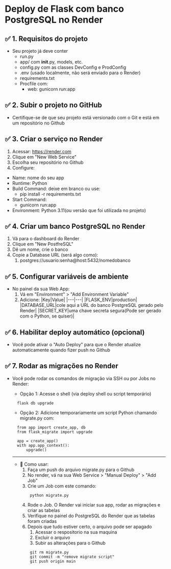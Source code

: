 # Deploy de Flask com banco PostgreSQL no Render

## ✅ 1. Requisitos do projeto

- Seu projeto já deve conter
  - run.py
  - app/ com **init**.py, models, etc.
  - config.py com as classes DevConfig e ProdConfig
  - .env (usado localmente, não será enviado para o Render)
  - requirements.txt
  - Procfile com:
    - web: gunicorn run:app

## ✅ 2. Subir o projeto no GitHub

- Certifique-se de que seu projeto está versionado com o Git e está em um repositório no Github

## ✅ 3. Criar o serviço no Render

1. Acessar: https://render.com
2. Clique em "New Web Service"
3. Escolha seu repositório no Github
4. Configure:

- Name: nome do seu app
- Runtime: Python
- Build Command: deixe em branco ou use:
  - pip install -r requirements.txt
- Start Command:
  - gunicorn run:app
- Environment: Python 3.11(ou versão que foi utilizada no projeto)

## ✅ 4. Criar um banco PostgreSQL no Render

1. Vá para o dashboard do Render
2. Clique em "New PostfreSQL"
3. Dê um nome, crie o banco
4. Copie a Database URL (será algo como):
   1. postgres://usuario:senha@host:5432/nomedobanco

## ✅ 5. Configurar variáveis de ambiente

- No painel da sua Web App:
  1. Vá em "Environment" > "Add Environment Variable"
  2. Adicione:
     |Key|Value|
     |---|---|
     |FLASK_ENV|production|
     |DATABASE_URL|cole aqui a URL do banco PostgreSQL gerado pelo Render|
     |SECRET_KEY|uma chave secreta segura(Pode ser gerado com o Python, se quiser)|

## ✅ 6. Habilitar deploy automático (opcional)

- Você pode ativar o "Auto Deploy" para que o Render atualize automaticamente quando fizer push no Github

## ✅ 7. Rodar as migrações no Render

- Você pode rodar os comandos de migração via SSH ou por Jobs no Render:

  - Opção 1: Acesse o shell (via deploy shell ou script temporário)

  ```
    flask db upgrade
  ```

  - Opção 2: Adicione temporariamente um script Python chamando migrate.py com:

  ```
    from app import create_app, db
    from flask_migrate import upgrade

    app = create_app()
    with app.app_context():
        upgrade()
  ```

  ***

  - 🧪 Como usar:
    1. Faça um push do arquivo migrate.py para o Github
    2. No render, vá na sua Web Service > "Manual Deploy" > "Add Job"
    3. Crie um Job com este comando:
       ```
        python migrate.py
       ```
    4. Rode o Job. O Render vai iniciar sua app, rodar as migrações e criar as tabelas
    5. Verifique no painel do PostgreSQL do Render que as tabelas foram criadas
    6. Depois que tudo estiver certo, o arquivo pode ser apagado
       1. Acessar o respositorio na sua maquina
       2. Excluir o arquivo
       3. Subir as alterações para o Github
       ```
        git rm migrate.py
        git commit -m "remove migrate script"
        git push origin main
       ```
